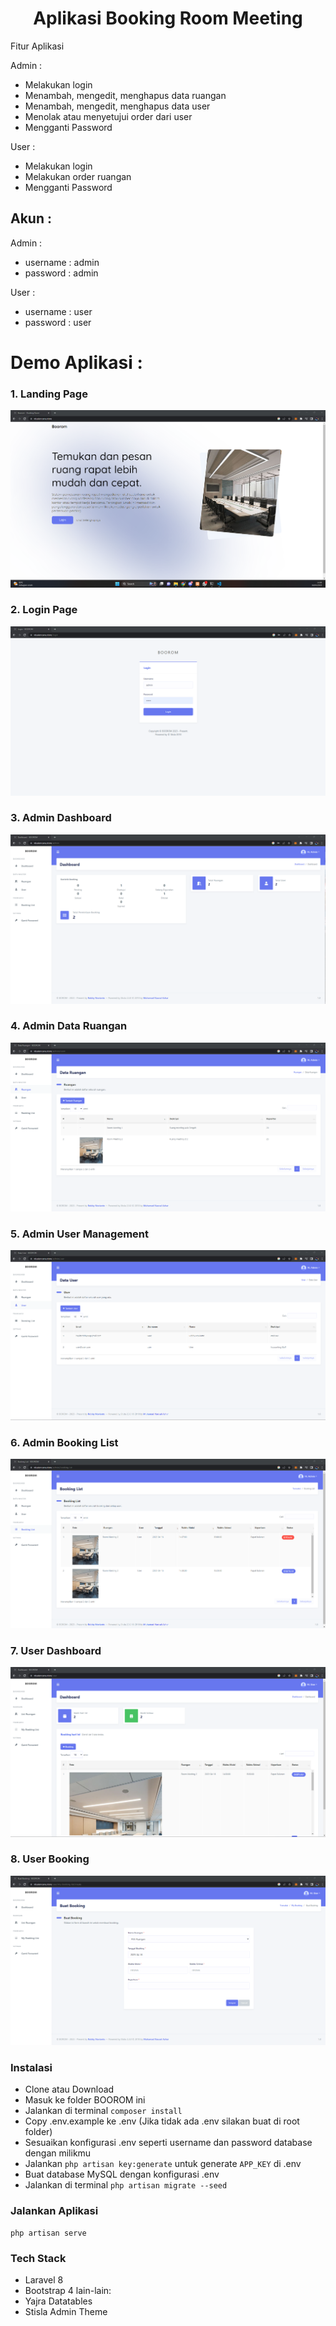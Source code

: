 <h1 align="center">
    Aplikasi Booking Room Meeting
</h1>

<p>
    Fitur Aplikasi
</p>

Admin :
- Melakukan login
- Menambah, mengedit, menghapus data ruangan
- Menambah, mengedit, menghapus data user
- Menolak atau menyetujui order dari user
- Mengganti Password

User :
- Melakukan login
- Melakukan order ruangan
- Mengganti Password

## Akun :
Admin :
- username : admin
- password : admin

User : 
- username : user
- password : user

# Demo Aplikasi :

<h3>1. Landing Page</h3>

<img src="screenshoot/Landingpage.png">

<h3>2. Login Page</h3>

<img src="screenshoot/login.png">

<h3>3. Admin Dashboard</h3>

<img src="screenshoot/admin_dashboard.png">

<h3>4. Admin Data Ruangan</h3>

<img src="screenshoot/admin_dataruang.png">

<h3>5. Admin User Management</h3>

<img src="screenshoot/admin_usermanagement.png">

<h3>6. Admin Booking List</h3>

<img src="screenshoot/admin_bookinglist.png">

<h3>7. User Dashboard</h3>

<img src="screenshoot/user_dashboard.png">

<h3>8. User Booking</h3>

<img src="screenshoot/user_booking.png">

### Instalasi
- Clone atau Download 
- Masuk ke folder BOOROM ini
- Jalankan di terminal `composer install`
- Copy .env.example ke .env (Jika tidak ada .env silakan buat di root folder)
- Sesuaikan konfigurasi .env seperti username dan password database dengan milikmu
- Jalankan `php artisan key:generate` untuk generate `APP_KEY` di .env
- Buat database MySQL dengan konfigurasi .env
- Jalankan di terminal `php artisan migrate --seed`

### Jalankan Aplikasi
```
php artisan serve
```

### Tech Stack
- Laravel 8
- Bootstrap 4
lain-lain:
- Yajra Datatables
- Stisla Admin Theme
